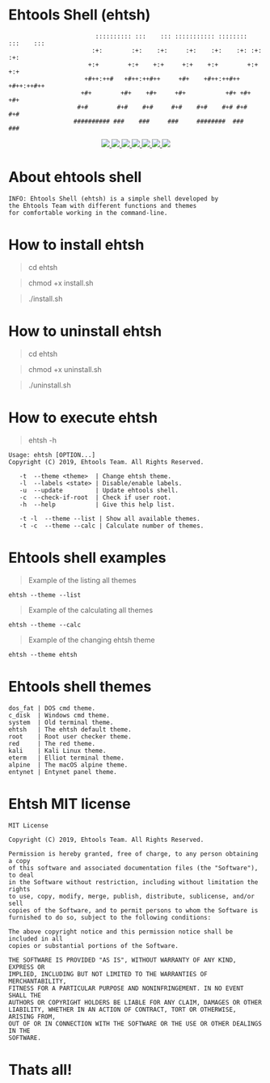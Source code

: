 # Ehtools Shell (ehtsh)

                            :::::::::: :::    ::: ::::::::::: ::::::::  :::    ::: 
                           :+:        :+:    :+:     :+:    :+:    :+: :+:    :+:  
                          +:+        +:+    +:+     +:+    +:+        +:+    +:+   
                         +#++:++#   +#++:++#++     +#+    +#++:++#++ +#++:++#++    
                        +#+        +#+    +#+     +#+           +#+ +#+    +#+     
                       #+#        #+#    #+#     #+#    #+#    #+# #+#    #+#      
                      ########## ###    ###     ###     ########  ###    ###       
    
<p align="center">
  <a href="http://entynetproject.simplesite.com/">
    <img src="https://img.shields.io/badge/entynetproject-Ivan%20Nikolsky-blue.svg">
  </a>
  <a href="https://github.com/entynetproject/ehtsh/releases">
    <img src="https://img.shields.io/github/release/entynetproject/ehtsh.svg">
  </a>
  <a href="https://wikipedia.org/wiki/Shell_script">
    <img src="https://img.shields.io/badge/language-shell-green.svg">
 </a>
  <a href="https://github.com/entynetproject/ehtsh">
      <img src="https://img.shields.io/badge/themes-10-red.svg?maxAge=2592000">
 </a>
  <a href="https://github.com/entynetproject/ehtsh/issues?q=is%3Aissue+is%3Aclosed">
      <img src="https://img.shields.io/github/issues/entynetproject/ehtsh.svg">
  </a>
  <a href="https://github.com/entynetproject/ehtsh/wiki">
      <img src="https://img.shields.io/badge/wiki%20-ehtsh-lightgrey.svg">
 </a>
  <a href="https://twitter.com/ehtools">
    <img src="https://img.shields.io/badge/twitter-ehtools-blue.svg">
 </a>
</p>

# About ehtools shell

    INFO: Ehtools Shell (ehtsh) is a simple shell developed by 
    the Ehtools Team with different functions and themes 
    for comfortable working in the command-line.

# How to install ehtsh

> cd ehtsh

> chmod +x install.sh

> ./install.sh

# How to uninstall ehtsh

> cd ehtsh

> chmod +x uninstall.sh

> ./uninstall.sh

# How to execute ehtsh

> ehtsh -h

    Usage: ehtsh [OPTION...]
    Copyright (C) 2019, Ehtools Team. All Rights Reserved.   
       
       -t  --theme <theme>  | Change ehtsh theme.
       -l  --labels <state> | Disable/enable labels.
       -u  --update         | Update ehtools shell.
       -c  --check-if-root  | Check if user root.
       -h  --help           | Give this help list.
    
       -t -l  --theme --list | Show all available themes.
       -t -c  --theme --calc | Calculate number of themes.

# Ehtools shell examples

> Example of the listing all themes

    ehtsh --theme --list
    
> Example of the calculating all themes

    ehtsh --theme --calc

> Example of the changing ehtsh theme

    ehtsh --theme ehtsh

# Ehtools shell themes

    dos_fat | DOS cmd theme.
    c_disk  | Windows cmd theme.
    system  | Old terminal theme.
    ehtsh   | The ehtsh default theme.
    root    | Root user checker theme.
    red     | The red theme.
    kali    | Kali Linux theme.
    eterm   | Elliot terminal theme.
    alpine  | The macOS alpine theme.
    entynet | Entynet panel theme.

# Ehtsh MIT license
 
    MIT License

    Copyright (C) 2019, Ehtools Team. All Rights Reserved.

    Permission is hereby granted, free of charge, to any person obtaining a copy
    of this software and associated documentation files (the "Software"), to deal
    in the Software without restriction, including without limitation the rights
    to use, copy, modify, merge, publish, distribute, sublicense, and/or sell
    copies of the Software, and to permit persons to whom the Software is
    furnished to do so, subject to the following conditions:

    The above copyright notice and this permission notice shall be included in all
    copies or substantial portions of the Software.
    
    THE SOFTWARE IS PROVIDED "AS IS", WITHOUT WARRANTY OF ANY KIND, EXPRESS OR
    IMPLIED, INCLUDING BUT NOT LIMITED TO THE WARRANTIES OF MERCHANTABILITY,
    FITNESS FOR A PARTICULAR PURPOSE AND NONINFRINGEMENT. IN NO EVENT SHALL THE
    AUTHORS OR COPYRIGHT HOLDERS BE LIABLE FOR ANY CLAIM, DAMAGES OR OTHER
    LIABILITY, WHETHER IN AN ACTION OF CONTRACT, TORT OR OTHERWISE, ARISING FROM,
    OUT OF OR IN CONNECTION WITH THE SOFTWARE OR THE USE OR OTHER DEALINGS IN THE
    SOFTWARE.
 
 # Thats all!
    
